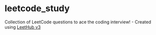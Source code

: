 # leetcode_study
Collection of LeetCode questions to ace the coding interview! - Created using [LeetHub v3](https://github.com/raphaelheinz/LeetHub-3.0)
